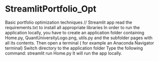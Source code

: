 # StreamlitPortfolio_Opt
Basic portfolio optimization techniques // Streamlit app
read the requirements.txt to install all appropriate libraries
In order to run the application locally, you have to create an application folder containing Home.py, QuantUniversityLogo.png, utils.py and the subfolder pages with all its contents.
Then open a terminal ( for example an Anaconda Navigator terminal) 
Switch directory to the application folder
Type the following command:    streamlit run Home.py
It will run the app locally.
 
